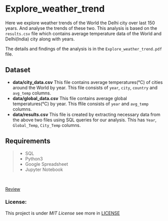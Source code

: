 # Explore_weather_trend
Here we explore weather trends of the World the Delhi city over last 150 years. And analyse the trends of these two. This analysis is based on the `results.csv` file which contains average temperature data of the World and Delhi(India) city along with years.

The details and findings of the analysis is in the `Explore_weather_trend.pdf` file.

## Dataset
- **data/city_data.csv** This file contains average temperatures(°C) of cities around the World by year. This file consists of `year`, `city`, `country` and `avg_temp` columns.
- **data/global_data.csv** This file contains average global temperatures(°C) by year. This ffile consists of `year` and `avg_temp` columns.
- **data/results.csv** This file is created by extracting necessary data from the above two files using SQL queries for our analysis. This has `Year`, `Global_Temp`, `City_Temp` columns.


## Requirements
> * SQL
> * Python3
> * Google Spreadsheet
> * Jupyter Notebook

</br>


[Review](https://review.udacity.com/#!/reviews/2148388)


### License:
This project is under _MIT License_ see more in [LICENSE](https://github.com/codeslash21/explore_weather_trend/blob/master/LICENSE)
